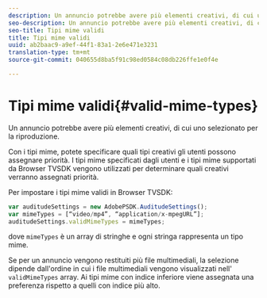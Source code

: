 ```yaml
---
description: Un annuncio potrebbe avere più elementi creativi, di cui uno selezionato per la riproduzione.
seo-description: Un annuncio potrebbe avere più elementi creativi, di cui uno selezionato per la riproduzione.
seo-title: Tipi mime validi
title: Tipi mime validi
uuid: ab2baac9-a9ef-44f1-83a1-2e6e471e3231
translation-type: tm+mt
source-git-commit: 040655d8ba5f91c98ed0584c08db226ffe1e0f4e

---
```



# Tipi mime validi{#valid-mime-types}

Un annuncio potrebbe avere più elementi creativi, di cui uno selezionato per la riproduzione.

Con i tipi mime, potete specificare quali tipi creativi gli utenti possono assegnare priorità. I tipi mime specificati dagli utenti e i tipi mime supportati da Browser TVSDK vengono utilizzati per determinare quali creativi verranno assegnati priorità.

Per impostare i tipi mime validi in Browser TVSDK:

```js
var auditudeSettings = new AdobePSDK.AuditudeSettings(); 
var mimeTypes = [“video/mp4”, “application/x-mpegURL”]; 
auditudeSettings.validMimeTypes = mimeTypes; 
```

dove `mimeTypes` è un array di stringhe e ogni stringa rappresenta un tipo mime.

Se per un annuncio vengono restituiti più file multimediali, la selezione dipende dall&#39;ordine in cui i file multimediali vengono visualizzati nell&#39; `validMimeTypes` array. Ai tipi mime con indice inferiore viene assegnata una preferenza rispetto a quelli con indice più alto.
